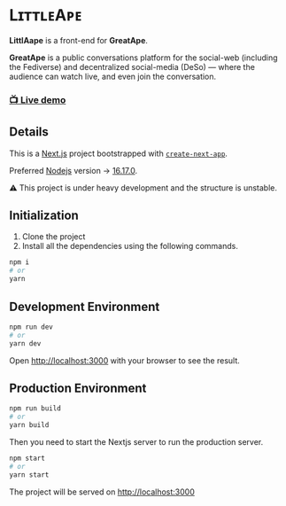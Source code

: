 # LɪᴛᴛʟᴇAᴘᴇ

**LittlAape** is a front-end for **GreatApe**.

**GreatApe** is a public conversations platform for the social-web (including the Fediverse) and decentralized social-media (DeSo) — where the audience can watch live, and even join the conversation.

### [📺 Live demo](https://greatape.vercel.app/)

## Details

This is a [Next.js](https://nextjs.org/) project bootstrapped with [`create-next-app`](https://github.com/vercel/next.js/tree/canary/packages/create-next-app).

Preferred [Nodejs](https://nodejs.org/) version -> [16.17.0](https://nodejs.org/dist/v16.17.0).

⚠️ This project is under heavy development and the structure is unstable.

## Initialization

1. Clone the project
2. Install all the dependencies using the following commands.

```bash
npm i
# or
yarn
```

## Development Environment

```bash
npm run dev
# or
yarn dev
```

Open [http://localhost:3000](http://localhost:3000) with your browser to see the result.

## Production Environment

```bash
npm run build
# or
yarn build
```

Then you need to start the Nextjs server to run the production server.

```bash
npm start
# or
yarn start
```

The project will be served on [http://localhost:3000](http://localhost:3000)
